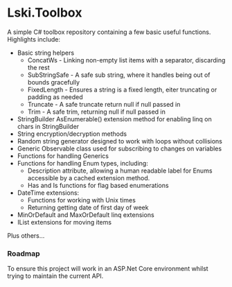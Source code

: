 Lski.Toolbox
============

A simple C# toolbox repository containing a few basic useful functions. Highlights include:

- Basic string helpers
  - ConcatWs - Linking non-empty list items with a separator, discarding the rest
  - SubStringSafe - A safe sub string, where it handles being out of bounds gracefully
  - FixedLength - Ensures a string is a fixed length, eiter truncating or padding as needed
  - Truncate - A safe truncate return null if null passed in
  - Trim - A safe trim, returning null if null passed in
- StringBuilder AsEnumerable() extension method for enabling linq on chars in StringBuilder
- String encryption/decryption methods
- Random string generator designed to work with loops without collisions
- Generic Observable class used for subscribing to changes on variables
- Functions for handling Generics
- Functions for handling Enum types, including:
  - Description attribute, allowing a human readable label for Enums accessible by a cached extension method.
  - Has and Is functions for flag based enumerations
- DateTime extensions:
  - Functions for working with Unix times
  - Returning getting date of first day of week
- MinOrDefault and MaxOrDefault linq extensions
- IList extensions for moving items

Plus others...

### Roadmap

To ensure this project will work in an ASP.Net Core environment whilst trying to maintain the current API.
